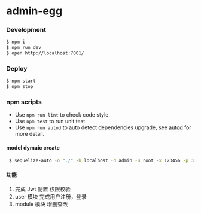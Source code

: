 # admin-egg

### Development

```bash
$ npm i
$ npm run dev
$ open http://localhost:7001/
```

### Deploy

```bash
$ npm start
$ npm stop
```

### npm scripts

- Use `npm run lint` to check code style.
- Use `npm test` to run unit test.
- Use `npm run autod` to auto detect dependencies upgrade, see [autod](https://www.npmjs.com/package/autod) for more detail.

#### model dymaic create

```bash
 $ sequelize-auto -o "./" -h localhost -d admin -u root -x 123456 -p 3306 -t sys_user
```

#### 功能

1. 完成 Jwt 配置 权限校验
2. user 模块 完成用户注册，登录
3. module 模块 增删查改

